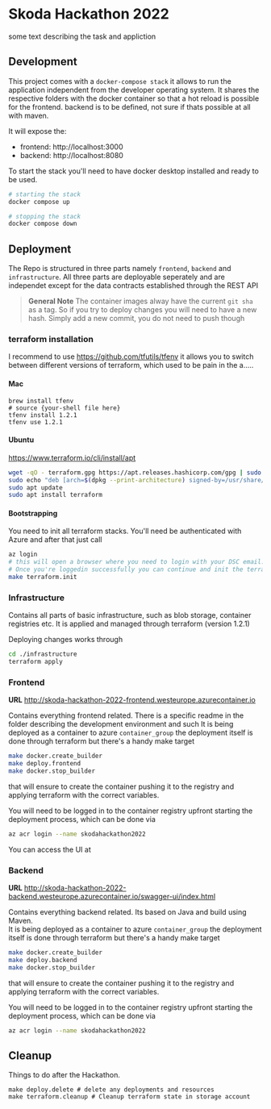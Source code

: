 # Skoda Hackathon 2022

some text describing the task and appliction 

## Development

This project comes with a `docker-compose stack` it allows to run the application independent from the developer operating system. It shares the respective folders with the docker container so that a hot reload is possible for the frontend. 
backend is to be defined, not sure if thats possible at all with maven.

It will expose the: 

- frontend: http://localhost:3000
- backend: http://localhost:8080

To start the stack you'll need to have docker desktop installed and ready to be used. 

```sh
# starting the stack
docker compose up 

# stopping the stack
docker compose down 
```

## Deployment

The Repo is structured in three parts namely `frontend`, `backend` and `infrastructure`.
All three parts are deployable seperately and are independet except for the data contracts established through the REST API

> **General Note**
> The container images alway have the current `git sha` as a tag. So if you try to deploy changes you will need to have a new hash. Simply add a new commit, you do not need to push though

### terraform installation

I recommend to use https://github.com/tfutils/tfenv it allows you to switch between different versions of terraform, which used to be pain in the a.....

#### Mac

```shell
brew install tfenv
# source {your-shell file here}
tfenv install 1.2.1
tfenv use 1.2.1
```

#### Ubuntu

https://www.terraform.io/cli/install/apt  

```sh
wget -qO - terraform.gpg https://apt.releases.hashicorp.com/gpg | sudo gpg --dearmor -o /usr/share/keyrings/terraform-archive-keyring.gpg
sudo echo "deb [arch=$(dpkg --print-architecture) signed-by=/usr/share/keyrings/terraform-archive-keyring.gpg] https://apt.releases.hashicorp.com $(lsb_release -cs) main" > /etc/apt/sources.list.d/terraform.list
sudo apt update
sudo apt install terraform
```

#### Bootstrapping

You need to init all terraform stacks.
You'll need be authenticated with Azure and after that just call

```sh
az login
# this will open a browser where you need to login with your DSC email.
# Once you're loggedin successfully you can continue and init the terraform stacks
make terraform.init
```

### Infrastructure

Contains all parts of basic infrastructure, such as blob storage, container registries etc.
It is applied and managed through terraform (version 1.2.1) 

Deploying changes works through 

```sh
cd ./infrastructure
terraform apply
```

### Frontend

**URL** http://skoda-hackathon-2022-frontend.westeurope.azurecontainer.io  

Contains everything frontend related. There is a specific readme in the folder describing the development environment and such
It is being deployed as a container to azure `container_group` the deployment itself is done through terraform but there's a handy make target

```sh
make docker.create_builder
make deploy.frontend
make docker.stop_builder
```

that will ensure to create the container pushing it to the registry and applying terraform with the correct variables.  
  
You will need to be logged in to the container registry upfront starting the deployment process, which can be done via 
```sh
az acr login --name skodahackathon2022
```

You can access the UI at 

### Backend

**URL** http://skoda-hackathon-2022-backend.westeurope.azurecontainer.io/swagger-ui/index.html

Contains everything backend related. Its based on Java and build using Maven.  
It is being deployed as a container to azure `container_group` the deployment itself is done through terraform but there's a handy make target

```sh
make docker.create_builder
make deploy.backend
make docker.stop_builder
```

that will ensure to create the container pushing it to the registry and applying terraform with the correct variables.  
  
You will need to be logged in to the container registry upfront starting the deployment process, which can be done via 

```sh
az acr login --name skodahackathon2022
```
  
## Cleanup

Things to do after the Hackathon.

```
make deploy.delete # delete any deployments and resources
make terraform.cleanup # Cleanup terraform state in storage account
```